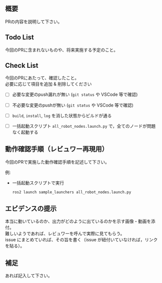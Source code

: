 ## 概要
PRの内容を説明して下さい。


## Todo List
今回のPRに含まれないものや、将来実施する予定のこと。


## Check List
今回のPRにあたって、確認したこと。  
必要に応じて項目を追加 & 削除してください

- [ ] 必要な変更のpush漏れが無い (`git status` や VSCode 等で確認)
- [ ] 不必要な変更のpushが無い (`git status` や VSCode 等で確認)
- [ ] `build`, `install`, `log` を消した状態からビルドが通る
- [ ] 一括起動スクリプト `all_robot_nodes.launch.py` で，全てのノードが問題なく起動する


## 動作確認手順（レビュワー再現用）
今回のPRで実施した動作確認手順を記述して下さい。

例:  
- 一括起動スクリプトで実行
    ```sh
    ros2 launch sample_launchers all_robot_nodes.launch.py
    ```

## エビデンスの提示
本当に動いているのか、出力がどのように出ているのかを示す画像・動画を添付。  
難しいようであれば、レビュワーを呼んで実際に見てもらう。  
issue にまとめていれば、その旨を書く（issue が紐付いていなければ，リンクを貼る）。


## 補足
あれば記入して下さい。
